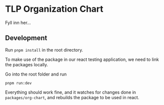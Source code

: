 # TLP Organization Chart

Fyll inn her...

## Development

Run `pnpm install` in the root directory.

To make use of the package in our react testing application, we need to link the packages locally.

Go into the root folder and run

```console
pnpm run:dev
```

Everything should work fine, and it watches for changes done in `packages/org-chart`, and rebuilds the package to be used in react.
